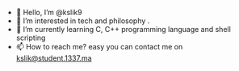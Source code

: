 - 👋 Hello, I’m @kslik9
- 👀 I’m interested in tech and philosophy .
- 🌱 I’m currently learning C, C++ programming language and shell scripting  
- 📫 How to reach me? easy you can contact me on kslik@student.1337.ma 
